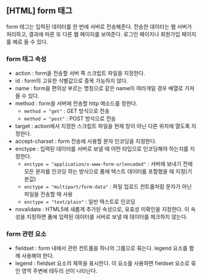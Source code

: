 ## [HTML] form 태그
form 태그는 입력된 데이터를 한 번에 서버로 전송해준다. 전송한 데이터는 웹 서버가 처리하고, 결과에 따른 또 다른 웹 페이지를 보여준다. 로그인 페이지나 회원가입 페이지를 예로 들 수 있다.

### form 태그 속성
- action : form을 전송할 서버 쪽 스크립트 파일을 지정한다.
- id : form의 고유한 식별값으로 중복 가능하지 않다.
- name : form을 편의상 부르는 명칭으로 같은 name이 여러개일 경우 배열로 가져올 수 있다.
- method : form을 서버에 전송할 http 메소드를 정한다.
	- `method = "get"` : GET 방식으로 전송
	- `method = "post"` : POST 방식으로 전송
- target : action에서 지정한 스크립트 파일을 현재 창이 아닌 다른 위치에 열도록 지정한다.
- accept-charset : form 전송에 사용할 문자 인코딩을 지정한다.
- enctype : 입력된 데이터를 서버로 보낼 때 어떤 타입으로 인코딩해야 하는지를 지정한다.
	- `enctype = "application/x-www-form-urlencoded"` : 서버에 보내기 전에 모든 문자를 인코딩 하는 방식으로 폼에 텍스트 데이터를 포함했을 때 지정(기본값)
	- `enctype = "multipart/form-data"` : 파일 업로드 컨트롤처럼 문자가 아닌 파일을 전송할 때 사용
	- `enctype = "text/plain"` : 일반 텍스트로 인코딩
 - novalidate : HTML5에 새롭게 추가된 속성으로, 유효성 미확인을 지정한다. 이 속성을 지정하면 폼에 입력된 데이터를 서버로 보낼 때 데이터를 체크하지 않는다.
 
### form 관련 요소
- fieldset : form 내에서 관련 컨트롤을 하나의 그룹으로 묶는다. legend 요소를 함께 사용해야 한다.
- legend : fieldset 요소의 제목을 표시한다. 이 요소를 사용하면 fieldset 요소로 묶인 영역 주변에 테두리 선이 나타난다.